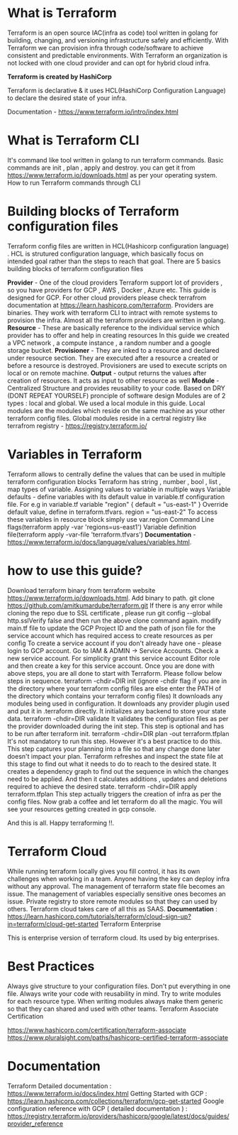 # What is Terraform

Terraform is an open source IAC(infra as code) tool written in golang for building, changing, and versioning infrastructure safely and efficiently. With Terraform we can provision infra through code/software to achieve consistent and predictable environments. With Terraform an organization is not locked with one cloud provider and can opt for hybrid cloud infra.

**Terraform is created by HashiCorp**

Terraform is declarative & it uses HCL(HashiCorp Configuration Language) to declare the desired state of your infra.

Documentation - https://www.terraform.io/intro/index.html

# What is Terraform CLI

It's command like tool written in golang to run terraform commands.
Basic commands are init , plan , apply and destroy.
you can get it from https://www.terraform.io/downloads.html as per your operating system.
How to run Terraform commands through CLI

# Building blocks of Terraform configuration files

Terraform config files are written in HCL(Hashicorp configuration language) . HCL is strutured configuration language, which basically focus on intended goal rather than the steps to reach that goal. There are 5 basics building blocks of terraform configuration files

**Provider** - One of the cloud providers
Terraform support lot of providers , so you have providers for GCP , AWS , Docker , Azure etc. This guide is designed for GCP. For other cloud providers please check terrafrom documentation at https://learn.hashicorp.com/terraform.
Providers are binaries. They work with terraform CLI to intract with remote systems to provision the infra.
Almost all the terraform providers are written in golang.
**Resource** - These are basically reference to the individual service which provider has to offer and help in creating resources In this guide we created a VPC network , a compute instance , a random number and a google storage bucket.
**Provisioner** - They are inked to a resource and declared under resource section. They are executed after a resource a created or before a resource is destroyed.
Provisioners are used to execute scripts on local or on remote machine.
**Output** - output returns the values after creation of resources. It acts as input to other resource as well
**Module** -Centralized Structure and provides reusability to your code. Based on DRY (DONT REPEAT YOURSELF) pronciple of software design
Modules are of 2 types : local and global. We used a local module in this guide.
Local modules are the modules which reside on the same machine as your other terraform config files.
Global modules reside in a certral registry like terrafrom registry - https://registry.terraform.io/

# Variables in Terraform

Terraform allows to centrally define the values that can be used in multiple terraform configuration blocks
Terraform has string , number , bool , list , map types of variable.
Assigning values to variable in multiple ways
Variable defaults - define variables with its default value in variable.tf configuration file. For e.g in variable.tf variable "region" { default = "us-east-1" }
Override default value, define in terraform.tfvars. region = "us-east-2"
To access these variables in resource block simply use var.region
Command Line flags(terraform apply -var 'regions=us-east1')
Variable definition file(terraform apply -var-file 'terraform.tfvars')
**Documentation** - https://www.terraform.io/docs/language/values/variables.html.

# how to use this guide?

Download terraform binary from terraform website https://www.terraform.io/downloads.html.
Add binary to path.
git clone https://github.com/amitkumardube/terraform.git
If there is any error while cloning the repo due to SSL certificate , please run git config --global http.sslVerify false and then run the above clone command again.
modify main.tf file to update the GCP Project ID and the path of json file for the service account which has required access to create resources as per config
To create a service account if you don't already have one - please login to GCP account. Go to IAM & ADMIN -> Service Accounts. Check a new service account. For simplicity grant this service account Editor role and then create a key for this service account.
Once you are done with above steps, you are all done to start with Terraform. Please follow below steps in sequence.
terraform -chdir=DIR init (ignore -chdir flag if you are in the directory where your terraform config files are else enter the PATH of the directory which contains your terraform config files)
It downloads any modules being used in configuration.
It downloads any provider plugin used and put it in .terraform directly.
It initializes any backend to store your state data.
terraform -chdir=DIR validate
It validates the configuration files as per the provider downloaded during the init step.
This step is optional and has to be run after terraform init.
terraform -chdir=DIR plan -out terraform.tfplan
It's not mandatory to run this step. However it's a best practice to do this.
This step captures your planning into a file so that any change done later doesn't impact your plan.
Terraform refreshes and inspect the state file at this stage to find out what it needs to do to reach to the desired state.
It creates a dependency graph to find out the sequence in which the changes need to be applied.
And then it calculates additions , updates and deletions required to achieve the desired state.
terraform -chdir=DIR apply terraform.tfplan
This step actually triggers the creation of infra as per the config files.
Now grab a coffee and let terraform do all the magic. You will see your resources getting created in gcp console.

And this is all. Happy terraforming !!.

# Terraform Cloud

While running terraform locally gives you fill control, it has its own challenges when working in a team.
Anyone having the key can deploy infra without any approval.
The management of terraform state file becomes an issue.
The management of variables especially sensitive ones becomes an issue.
Private registry to store remote modules so that they can used by others.
Terraform cloud takes care of all this as SAAS.
**Documentation** : https://learn.hashicorp.com/tutorials/terraform/cloud-sign-up?in=terraform/cloud-get-started
Terraform Enterprise

This is enterprise version of terraform cloud.
Its used by big enterprises.
# Best Practices

Always give structure to your configuration files. Don't put everything in one file.
Always write your code with reusability in mind. Try to write modules for each resource type.
When writing modules always make them generic so that they can shared and used with other teams.
Terraform Associate Certification

https://www.hashicorp.com/certification/terraform-associate
https://www.pluralsight.com/paths/hashicorp-certified-terraform-associate
# Documentation

Terraform Detailed documentation : https://www.terraform.io/docs/index.html
Getting Started with GCP : https://learn.hashicorp.com/collections/terraform/gcp-get-started
Google configuration reference with GCP ( detailed documentation ) : https://registry.terraform.io/providers/hashicorp/google/latest/docs/guides/provider_reference

